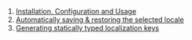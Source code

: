 1. [Installation, Configuration and Usage](https://github.com/jesway/flutter_translate/wiki/1.-Installation,-Configuration-and-Usage)
2. [Automatically saving & restoring the selected locale](https://github.com/jesway/flutter_translate/wiki/2.-Automatically-saving-&-restoring-the-selected-locale)
3. [Generating statically typed localization keys](https://github.com/jesway/flutter_translate/wiki/3.-Generating-statically-typed-localization-keys)